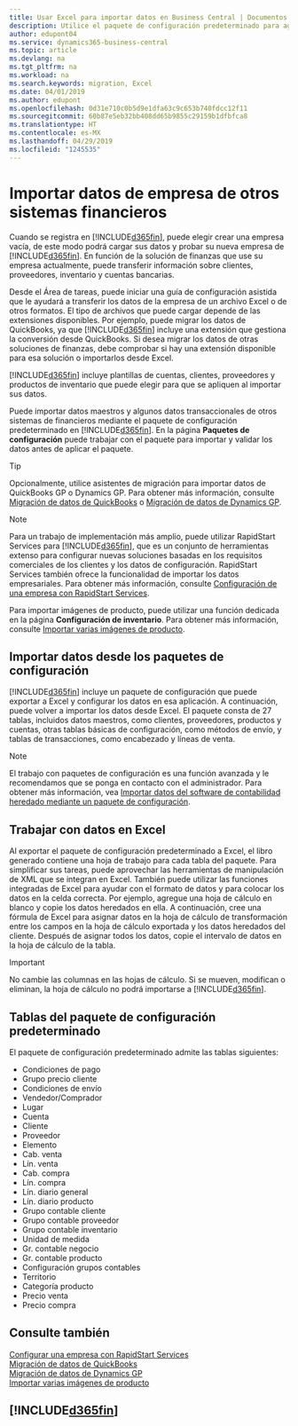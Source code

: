 ```yaml
---
title: Usar Excel para importar datos en Business Central | Documentos de Microsoft
description: Utilice el paquete de configuración predeterminado para agregar datos de cliente en Excel e importar los datos en Business Central.
author: edupont04
ms.service: dynamics365-business-central
ms.topic: article
ms.devlang: na
ms.tgt_pltfrm: na
ms.workload: na
ms.search.keywords: migration, Excel
ms.date: 04/01/2019
ms.author: edupont
ms.openlocfilehash: 0d31e710c0b5d9e1dfa63c9c653b740fdcc12f11
ms.sourcegitcommit: 60b87e5eb32bb408dd65b9855c29159b1dfbfca8
ms.translationtype: HT
ms.contentlocale: es-MX
ms.lasthandoff: 04/29/2019
ms.locfileid: "1245535"
---
```

# <a name="importing-business-data-from-other-finance-systems"></a>Importar datos de empresa de otros sistemas financieros
Cuando se registra en [!INCLUDE[d365fin](includes/d365fin_md.md)], puede elegir crear una empresa vacía, de este modo podrá cargar sus datos y probar su nueva empresa de [!INCLUDE[d365fin](includes/d365fin_md.md)]. En función de la solución de finanzas que use su empresa actualmente, puede transferir información sobre clientes, proveedores, inventario y cuentas bancarias.  

Desde el Área de tareas, puede iniciar una guía de configuración asistida que le ayudará a transferir los datos de la empresa de un archivo Excel o de otros formatos. El tipo de archivos que puede cargar depende de las extensiones disponibles. Por ejemplo, puede migrar los datos de QuickBooks, ya que [!INCLUDE[d365fin](includes/d365fin_md.md)] incluye una extensión que gestiona la conversión desde QuickBooks. Si desea migrar los datos de otras soluciones de finanzas, debe comprobar si hay una extensión disponible para esa solución o importarlos desde Excel.  

[!INCLUDE[d365fin](includes/d365fin_md.md)] incluye plantillas de cuentas, clientes, proveedores y productos de inventario que puede elegir para que se apliquen al importar sus datos.

Puede importar datos maestros y algunos datos transaccionales de otros sistemas de financieros mediante el paquete de configuración predeterminado en [!INCLUDE[d365fin](includes/d365fin_md.md)]. En la página **Paquetes de configuración** puede trabajar con el paquete para importar y validar los datos antes de aplicar el paquete.  

> [!TIP]  
> Opcionalmente, utilice asistentes de migración para importar datos de QuickBooks GP o Dynamics GP. Para obtener más información, consulte [Migración de datos de QuickBooks](ui-extensions-quickbooks-data-migration.md) o [Migración de datos de Dynamics GP](ui-extensions-dynamicsgp-data-migration.md).

> [!NOTE]  
> Para un trabajo de implementación más amplio, puede utilizar RapidStart Services para [!INCLUDE[d365fin](includes/d365fin_md.md)], que es un conjunto de herramientas extenso para configurar nuevas soluciones basadas en los requisitos comerciales de los clientes y los datos de configuración. RapidStart Services también ofrece la funcionalidad de importar los datos empresariales. Para obtener más información, consulte [Configuración de una empresa con RapidStart Services](admin-set-up-a-company-with-rapidstart.md).

Para importar imágenes de producto, puede utilizar una función dedicada en la página **Configuración de inventario**. Para obtener más información, consulte [Importar varias imágenes de producto](inventory-how-import-item-pictures.md).

## <a name="importing-data-from-configuration-packages"></a>Importar datos desde los paquetes de configuración
[!INCLUDE[d365fin](includes/d365fin_md.md)] incluye un paquete de configuración que puede exportar a Excel y configurar los datos en esa aplicación. A continuación, puede volver a importar los datos desde Excel. El paquete consta de 27 tablas, incluidos datos maestros, como clientes, proveedores, productos y cuentas, otras tablas básicas de configuración, como métodos de envío, y tablas de transacciones, como encabezado y líneas de venta.  

> [!NOTE]  
>   El trabajo con paquetes de configuración es una función avanzada y le recomendamos que se ponga en contacto con el administrador. Para obtener más información, vea [Importar datos del software de contabilidad heredado mediante un paquete de configuración](across-import-data-configuration-packages.md).

## <a name="working-with-data-in-excel"></a>Trabajar con datos en Excel
Al exportar el paquete de configuración predeterminado a Excel, el libro generado contiene una hoja de trabajo para cada tabla del paquete. Para simplificar sus tareas, puede aprovechar las herramientas de manipulación de XML que se integran en Excel. También puede utilizar las funciones integradas de Excel para ayudar con el formato de datos y para colocar los datos en la celda correcta. Por ejemplo, agregue una hoja de cálculo en blanco y copie los datos heredados en ella. A continuación, cree una fórmula de Excel para asignar datos en la hoja de cálculo de transformación entre los campos en la hoja de cálculo exportada y los datos heredados del cliente. Después de asignar todos los datos, copie el intervalo de datos en la hoja de cálculo de la tabla.  

> [!IMPORTANT]  
>  No cambie las columnas en las hojas de cálculo. Si se mueven, modifican o eliminan, la hoja de cálculo no podrá importarse a [!INCLUDE[d365fin](includes/d365fin_md.md)].

## <a name="tables-in-the-default-configuration-package"></a>Tablas del paquete de configuración predeterminado
El paquete de configuración predeterminado admite las tablas siguientes:

-   Condiciones de pago
-   Grupo precio cliente
-   Condiciones de envío
-   Vendedor/Comprador
-   Lugar
-   Cuenta
-   Cliente
-   Proveedor
-   Elemento
-   Cab. venta
-   Lín. venta
-   Cab. compra
-   Lín. compra
-   Lín. diario general
-   Lín. diario producto
-   Grupo contable cliente
-   Grupo contable proveedor
-   Grupo contable inventario
-   Unidad de medida
-   Gr. contable negocio
-   Gr. contable producto
-   Configuración grupos contables
-   Territorio
-   Categoría producto
-   Precio venta
-   Precio compra

## <a name="see-also"></a>Consulte también
[Configurar una empresa con RapidStart Services](admin-set-up-a-company-with-rapidstart.md)  
[Migración de datos de QuickBooks](ui-extensions-quickbooks-data-migration.md)  
[Migración de datos de Dynamics GP](ui-extensions-dynamicsgp-data-migration.md)  
[Importar varias imágenes de producto](inventory-how-import-item-pictures.md)

## [!INCLUDE[d365fin](includes/free_trial_md.md)]  
